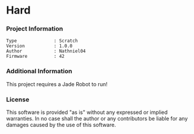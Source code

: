 Hard
================



### Project Information
```
Type              : Scratch
Version           : 1.0.0
Author            : Nathniel04
Firmware          : 42
```

### Additional Information
This project requires a Jade Robot to run!

### License
This software is provided "as is" without any expressed or implied warranties.  In no case shall the author or any contributors be liable for any damages caused by the use of this software.

